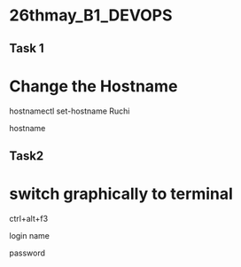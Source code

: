 # 26thmay_B1_DEVOPS
## Task 1

# Change the Hostname


hostnamectl set-hostname Ruchi

hostname


## Task2
# switch graphically to terminal


ctrl+alt+f3

login name

password
